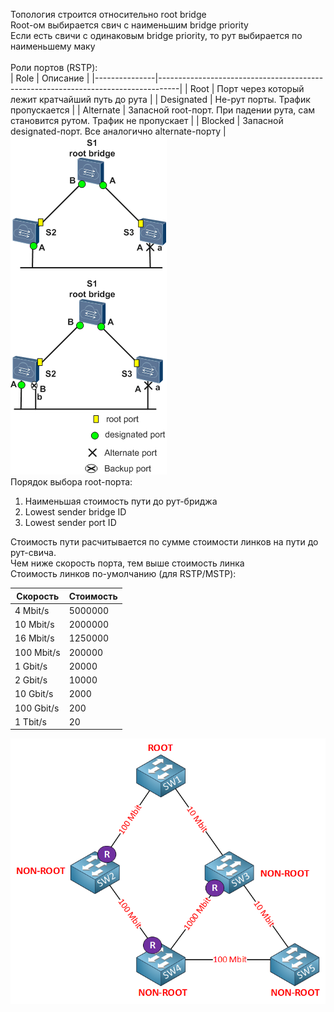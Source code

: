Топология строится относительно root bridge  
Root-ом выбирается свич с наименьшим bridge priority  
Если есть свичи с одинаковым bridge priority, то рут выбирается по наименьшему маку  
<br>
Роли портов (RSTP):  
| Role          | Описание                                                                          |
|---------------|-----------------------------------------------------------------------------------|
| Root          | Порт через который лежит кратчайший путь до рута                                  |
| Designated    | Не-рут порты. Трафик пропускается                                                 |
| Alternate     | Запасной root-порт. При падении рута, сам становится рутом. Трафик не пропускает  |
| Blocked       | Запасной designated-порт. Все аналогично alternate-порту                          |
![Spanning Tree topology](../../images/stp.png)
<br>
Порядок выбора root-порта:
1. Наименьшая стоимость пути до рут-бриджа
2. Lowest sender bridge ID
3. Lowest sender port ID

Стоимость пути расчитывается по сумме стоимости линков на пути до рут-свича.  
Чем ниже скорость порта, тем выше стоимость линка  
Стоимость линков по-умолчанию (для RSTP/MSTP):  

| Скорость      | Стоимость |
|---------------|-----------|
| 4 Mbit/s      | 5000000   |
| 10 Mbit/s     | 2000000   |
| 16 Mbit/s     | 1250000   |
| 100 Mbit/s    | 200000    |
| 1 Gbit/s      | 20000     |
| 2 Gbit/s      | 10000     |
| 10 Gbit/s     | 2000      |
| 100 Gbit/s    | 200       |
| 1 Tbit/s      | 20        |

![Path cost calculation](../../images/spanning-tree-cost-root-port.png)